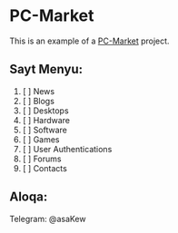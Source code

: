 # PC-Market
This is an example of a [PC-Market](https://github.com/PCMarket/PC-Market) project.

## Sayt Menyu:
1. [ ] News
2. [ ] Blogs
3. [ ] Desktops
4. [ ] Hardware
5. [ ] Software
6. [ ] Games
7. [ ] User Authentications
8. [ ] Forums
9. [ ] Contacts

## Aloqa:
Telegram: @asaKew
